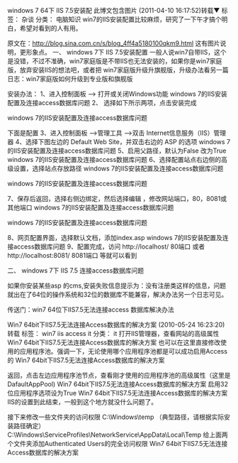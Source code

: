 windows 7 64下 IIS 7.5安装配  此博文包含图片	 (2011-04-10 16:17:52)转载▼
标签： 杂谈	分类： 电脑知识
win7的IIS安装配置比较麻烦，研究了一下午才搞个明白，希望对看到的人有用。
  
  
  原文在：http://blog.sina.com.cn/s/blog_4ff4a5180100qkm9.html   这有图片说明，更形象点。
一、 windows 7下 IIS 7.5安装配置
   一般人说win7自带IIS，这个是没错，不过不准确，win7家庭版是不带IIS也无法安装的，如果你是win7家庭版，放弃安装IIS的想法吧，或者把 win7家庭版升级升旗舰版，升级办法看另一篇日志：win7家庭版如何升级到专业版和旗舰版   
 
  安装办法：
1、进入控制面板 --> 打开或关闭Windows功能
windows <wbr><wbr>7的IIS安装配置及连接access数据库问题
2、 选择如下所示两项，点击安装完成
 
windows <wbr><wbr>7的IIS安装配置及连接access数据库问题

 下面是配置
3、进入控制面板 -->管理工具 -->双击 Internet信息服务（IIS）管理器
4、选择下图左边的 Default Web Site，并双击右边的 ASP 的选项
 windows <wbr><wbr>7的IIS安装配置及连接access数据库问题
5、启用父路径，默认为False 改为True
windows <wbr><wbr>7的IIS安装配置及连接access数据库问题
6、选择配置站点右边侧的高级设置，选择站点存放路径
windows <wbr><wbr>7的IIS安装配置及连接access数据库问题

windows <wbr><wbr>7的IIS安装配置及连接access数据库问题

7、保存后返回，选择右侧边绑定，然后选择编辑 ，修改网站端口，80，8081或其他端口
windows <wbr><wbr>7的IIS安装配置及连接access数据库问题
 
windows <wbr><wbr>7的IIS安装配置及连接access数据库问题

8、网页配置界面，选择默认文档，添加index.asp
windows <wbr><wbr>7的IIS安装配置及连接access数据库问题
9、配置完成，访问 http://localhost/  80端口 或者 http://localhost:8081/ 8081端口 等就可以看到

二、 windows 7下 IIS 7.5 连接access数据库问题
 
如果你安装某些asp 的cms,安装失败信息提示为：没有注册类这样的信息，问题就出在了64位的操作系统和32位的数据库不能兼容，解决办法另一个日志可见。
 
传送门：win7 64位下IIS7.5无法连接access 数据库解决办法

Win7 64bit下IIS7.5无法连接Access数据库的解决方案 (2010-05-24 16:23:20)
转载
标签：
win7
iis
access
it
分类： it
打开IIS管理器，查看网站的高级属性
Win7 64bit下IIS7.5无法连接Access数据库的解决方案
也可以在这里直接修改使用的应用程序池。强调一下，无论使用哪个应用程序池都是可以成功启用Access的
Win7 64bit下IIS7.5无法连接Access数据库的解决方案

返回，点击左边应用程序池节点，查看刚才使用的应用程序池的高级属性（这里是DafaultAppPool)
Win7 64bit下IIS7.5无法连接Access数据库的解决方案
启用32位应用程序选项设为True
Win7 64bit下IIS7.5无法连接Access数据库的解决方案
IIS的设置到此结束，一般到这个地方就没什么问题了。
 
接下来修改一些文件夹的访问权限
C:\Windows\temp （典型路径，请根据实际安装路径确定）
C:\Windows\ServiceProfiles\NetworkService\AppData\Local\Temp
给上面两个文件夹添加Authenticated Users的完全访问权限
Win7 64bit下IIS7.5无法连接Access数据库的解决方案
